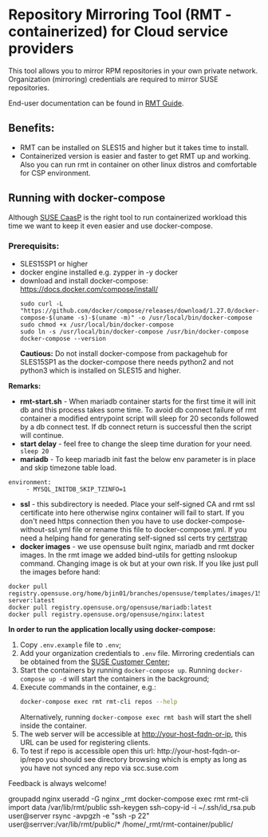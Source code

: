 # Repository Mirroring Tool (RMT - containerized) for Cloud service providers

This tool allows you to mirror RPM repositories in your own private network.
Organization (mirroring) credentials are required to mirror SUSE repositories.

End-user documentation can be found in [RMT Guide](https://documentation.suse.com/sles/15-SP1/html/SLES-all/book-rmt.html).

## Benefits:
* RMT can be installed on SLES15 and higher but it takes time to install.
* Containerized version is easier and faster to get RMT up and working. Also you can run rmt in container on other linux distros and comfortable for CSP environment.

## Running with docker-compose
Although [SUSE CaasP](https://www.suse.com/products/caas-platform/) is the right tool to run containerized workload this time we want to keep it even easier and use docker-compose.

### Prerequisits:
* SLES15SP1 or higher
* docker engine installed e.g. zypper in -y docker
* download and install docker-compose:
    https://docs.docker.com/compose/install/
    ```
    sudo curl -L "https://github.com/docker/compose/releases/download/1.27.0/docker-compose-$(uname -s)-$(uname -m)" -o /usr/local/bin/docker-compose
    sudo chmod +x /usr/local/bin/docker-compose
    sudo ln -s /usr/local/bin/docker-compose /usr/bin/docker-compose
    docker-compose --version
    ```
  __Cautious:__
  Do not install docker-compose from packagehub for SLES15SP1 as the docker-compose there needs python2 and not python3 which is installed on SLES15 and higher.
 
 __Remarks:__
 * __rmt-start.sh__ - When mariadb container starts for the first time it will init db and this process takes some time. To avoid db connect failure of rmt container a modified entrypoint script will sleep for 20 seconds followed by a db connect test. If db connect return is successful then the script will continue. 
 * __start delay__ - feel free to change the sleep time duration for your need.
 ``` sleep 20```
 * __mariadb__ - To keep mariadb init fast the below env parameter is in place and skip timezone table load.
 ```
 environment:
      - MYSQL_INITDB_SKIP_TZINFO=1
```
* __ssl__ - this subdirectory is needed. Place your self-signed CA and rmt ssl certificate into here otherwise nginx container will fail to start. If you don't need https connection then you have to use docker-compose-without-ssl.yml file or rename this file to docker-compose.yml. If you need a helping hand for generating self-signed ssl certs try [certstrap](https://github.com/square/certstrap)
* __docker images__ - we use opensuse built nginx, mariadb and rmt docker images. In the rmt image we added bind-utils for getting nslookup command. Changing image is ok but at your own risk. If you like just pull the images before hand:
```
docker pull registry.opensuse.org/home/bjin01/branches/opensuse/templates/images/15.2/images/opensuse/rmt-server:latest
docker pull registry.opensuse.org/opensuse/mariadb:latest
docker pull registry.opensuse.org/opensuse/nginx:latest
```
__In order to run the application locally using docker-compose:__

1. Copy `.env.example` file to `.env`;
2. Add your organization credentials to `.env` file. Mirroring credentials can be obtained from the [SUSE Customer Center](https://scc.suse.com/organization);
3. Start the containers by running `docker-compose up`. Running `docker-compose up -d` will start the containers in the background;
4. Execute commands in the container, e.g.:
    ```bash
    docker-compose exec rmt rmt-cli repos --help
    ```
    Alternatively, running `docker-compose exec rmt bash` will start the shell inside the container.
5. The web server will be accessible at [http://your-host-fqdn-or-ip](http://your-host-fqdn-or-ip/), this URL can be used for registering clients.
6. To test if repo is accessible open this url: http://your-host-fqdn-or-ip/repo you should see directory browsing which is empty as long as you have not synced any repo via scc.suse.com

Feedback is always welcome!

groupadd nginx
useradd -G nginx _rmt
docker-compose exec rmt rmt-cli import data /var/lib/rmt/public
ssh-keygen
ssh-copy-id -i ~/.ssh/id_rsa.pub user@server
rsync -avpgzh -e "ssh -p 22" user@serrver:/var/lib/rmt/public/* /home/_rmt/rmt-container/public/
